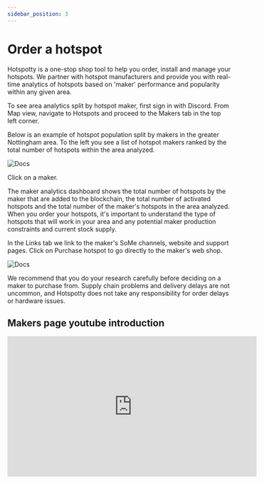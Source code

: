 ```yaml
---
sidebar_position: 3
---
```


# Order a hotspot

Hotspotty is a one-stop shop tool to help you order, install and manage your hotspots. We partner with hotspot manufacturers and provide you with real-time analytics of hotspots based on 'maker' performance and popularity within any given area. 

To see area analytics split by hotspot maker, first sign in with Discord. From Map view, navigate to Hotspots and proceed to the Makers tab in the top left corner. 

Below is an example of hotspot population split by makers in the greater Nottingham area. To the left you see a list of hotspot makers ranked by the total number of hotspots within the area analyzed.  

![Docs](/img/getting-started/makers-1.png)

Click on a maker. 

The maker analytics dashboard shows the total number of hotspots by the maker that are added to the blockchain, the total number of activated hotspots and the total number of the maker's hotspots in the area analyzed. When you order your hotspots, it's important to understand the type of hotspots that will work in your area and any potential maker production constraints and current stock supply. 

In the Links tab we link to the maker's SoMe channels, website and support pages. Click on Purchase hotspot to go directly to the maker's web shop. 

![Docs](/img/getting-started/makers-2.png)

We recommend that you do your research carefully before deciding on a maker to purchase from. Supply chain problems and delivery delays are not uncommon, and Hotspotty does not take any responsibility for order delays or hardware issues.    


## Makers page youtube introduction

<iframe width="560" height="315" src="https://www.youtube.com/embed/wyHFBr4RpG0" title="YouTube video player" frameborder="0" allow="accelerometer; autoplay; clipboard-write; encrypted-media; gyroscope; picture-in-picture" allowfullscreen></iframe>